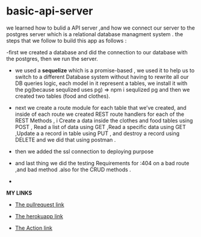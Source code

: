 # basic-api-server

we learned how to bulid a API server ,and how we connect our server to the postgres server which is a relational database managment system .
the steps that we follow to build this app as follows :

   -first we created a database and did the connection to our database with the postgres, then we run the server.
   
   -  we used a **sequelize** which is  a promise-based , we used it to help us  to switch to a different Database system without 
        having to rewrite all our  DB queries logic, each model in it represent a tables,  we install it with the pg(because sequlized uses pg) => npm i sequlized pg and           then we created  two tables (food and clothes).
        
   -  next  we create a route module for each table that we’ve created, and inside of each route we created REST route handlers for each of the REST Methods , i 
      Create a data inside the clothes and food tables  using POST , Read a list of data using GET ,Read a specific data using GET ,Update a a record in table                    using PUT , and destroy a record using DELETE and we did that using postman .
     
   -   then we added the ssl connection to deploying purpose 

   -  and last thing we did the testing Requirements for :404 on a bad route ,and bad method .also for the CRUD methods  .
   -  
**MY LINKS**


- [The pullrequest link](https://github.com/neveenaburomman/basic-api-server/pull/1)

- [The herokuapp link](https://neveen97-basic-api-server.herokuapp.com/clothes)

- [The Action link](https://github.com/neveenaburomman/basic-api-server/actions)

